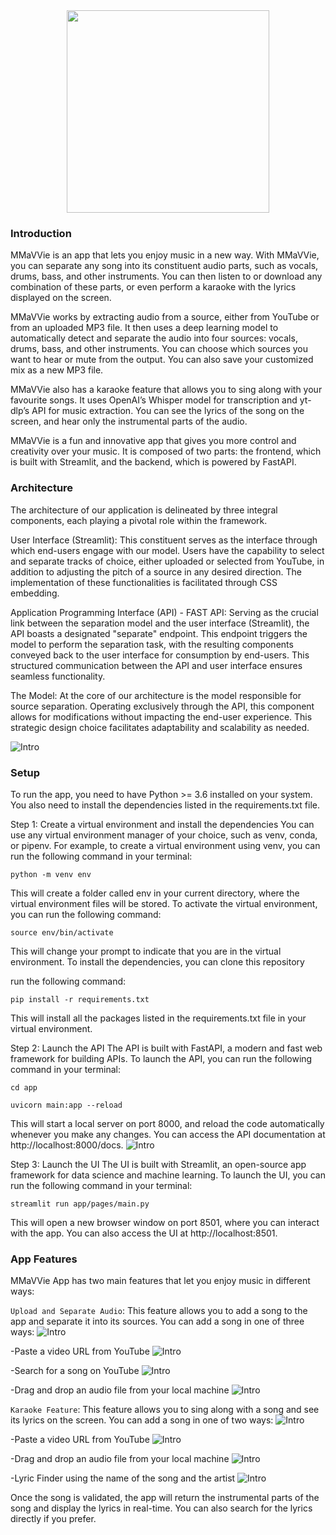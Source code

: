 <div style="display: flex; justify-content: center; align-items: center;">
<img src="images/logo.png" width="324" height="324">
</div>


### Introduction 
MMaVVie is an app that lets you enjoy music in a new way. With MMaVVie, you can separate any song into its constituent audio parts, such as vocals, drums, bass, and other instruments. You can then listen to or download any combination of these parts, or even perform a karaoke with the lyrics displayed on the screen.

MMaVVie works by extracting audio from a source, either from YouTube or from an uploaded MP3 file. It then uses a deep learning model to automatically detect and separate the audio into four sources: vocals, drums, bass, and other instruments. You can choose which sources you want to hear or mute from the output. You can also save your customized mix as a new MP3 file.

MMaVVie also has a karaoke feature that allows you to sing along with your favourite songs. It uses OpenAI’s Whisper model for transcription and yt-dlp’s API for music extraction. You can see the lyrics of the song on the screen, and hear only the instrumental parts of the audio.

MMaVVie is a fun and innovative app that gives you more control and creativity over your music. It is composed of two parts: the frontend, which is built with Streamlit, and the backend, which is powered by FastAPI. 

### Architecture
The architecture of our application is delineated by three integral components, each playing a pivotal role within the framework. 

User Interface (Streamlit): This constituent serves as the interface through which end-users engage with our model. Users have the capability to select and separate tracks of choice, either uploaded or selected from YouTube, in addition to adjusting the pitch of a source in any desired direction. The implementation of these functionalities is facilitated through CSS embedding.

Application Programming Interface (API) - FAST API: Serving as the crucial link between the separation model and the user interface (Streamlit), the API boasts a designated "separate" endpoint. This endpoint triggers the model to perform the separation task, with the resulting components conveyed back to the user interface for consumption by end-users. This structured communication between the API and user interface ensures seamless functionality.

The Model: At the core of our architecture is the model responsible for source separation. Operating exclusively through the API, this component allows for modifications without impacting the end-user experience. This strategic design choice facilitates adaptability and scalability as needed. 

![Intro](images/archi.png)



### Setup
To run the app, you need to have Python >= 3.6 installed on your system. You also need to install the dependencies listed in the requirements.txt file.

Step 1: Create a virtual environment and install the dependencies
You can use any virtual environment manager of your choice, such as venv, conda, or pipenv. For example, to create a virtual environment using venv, you can run the following command in your terminal:

`python -m venv env`

This will create a folder called env in your current directory, where the virtual environment files will be stored. To activate the virtual environment, you can run the following command:

`source env/bin/activate`

This will change your prompt to indicate that you are in the virtual environment. To install the dependencies, you can clone this repository

run the following command:

`pip install -r requirements.txt`

This will install all the packages listed in the requirements.txt file in your virtual environment.

Step 2: Launch the API
The API is built with FastAPI, a modern and fast web framework for building APIs. To launch the API, you can run the following command in your terminal:

```
cd app

uvicorn main:app --reload
```

This will start a local server on port 8000, and reload the code automatically whenever you make any changes. You can access the API documentation at http://localhost:8000/docs.
![Intro](images/fastapi.png)

Step 3: Launch the UI
The UI is built with Streamlit, an open-source app framework for data science and machine learning. To launch the UI, you can run the following command in your terminal:

`streamlit run app/pages/main.py`

This will open a new browser window on port 8501, where you can interact with the app. You can also access the UI at http://localhost:8501.


### App Features
MMaVVie App has two main features that let you enjoy music in different ways:

`Upload and Separate Audio`: This feature allows you to add a song to the app and separate it into its sources. You can add a song in one of three ways:
![Intro](images/upload_separation.png)

-Paste a video URL from YouTube
![Intro](images/url.png)

-Search for a song on YouTube
![Intro](images/ytb.png)

-Drag and drop an audio file from your local machine
![Intro](images/upload.png)

`Karaoke Feature`: This feature allows you to sing along with a song and see its lyrics on the screen. You can add a song in one of two ways:
![Intro](images/krk.png)

-Paste a video URL from YouTube
![Intro](images/ytb_tr.png)

-Drag and drop an audio file from your local machine
![Intro](images/drag_tr.png)

-Lyric Finder using the name of the song and the artist
![Intro](images/Lyric_finder.png)


Once the song is validated, the app will return the instrumental parts of the song and display the lyrics in real-time. You can also search for the lyrics directly if you prefer.
